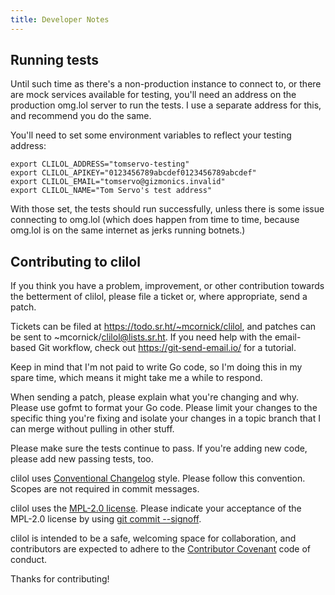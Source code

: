 ```yaml
---
title: Developer Notes
---
```


## Running tests

Until such time as there's a non-production instance to connect to, or
there are mock services available for testing, you'll need an address on
the production omg.lol server to run the tests. I use a separate address
for this, and recommend you do the same.

You'll need to set some environment variables to reflect your testing
address:

```
export CLILOL_ADDRESS="tomservo-testing"
export CLILOL_APIKEY="0123456789abcdef0123456789abcdef"
export CLILOL_EMAIL="tomservo@gizmonics.invalid"
export CLILOL_NAME="Tom Servo's test address"
```

With those set, the tests should run successfully, unless there is some
issue connecting to omg.lol (which does happen from time to time,
because omg.lol is on the same internet as jerks running botnets.)

## Contributing to clilol

If you think you have a problem, improvement, or other contribution
towards the betterment of clilol, please file a ticket or, where
appropriate, send a patch.

Tickets can be filed at https://todo.sr.ht/~mcornick/clilol, and patches
can be sent to ~mcornick/clilol@lists.sr.ht. If you need help with the
email-based Git workflow, check out https://git-send-email.io/ for a
tutorial.

Keep in mind that I'm not paid to write Go code, so I'm doing this in my
spare time, which means it might take me a while to respond.

When sending a patch, please explain what you're changing and why.
Please use gofmt to format your Go code. Please limit your changes to
the specific thing you're fixing and isolate your changes in a topic
branch that I can merge without pulling in other stuff.

Please make sure the tests continue to pass. If you're adding new code,
please add new passing tests, too.

clilol uses [Conventional
Changelog](https://github.com/conventional-changelog/conventional-changelog-angular/blob/master/convention.md)
style. Please follow this convention. Scopes are not required in commit
messages.

clilol uses the [MPL-2.0
license](https://www.mozilla.org/en-US/MPL/2.0/). Please indicate your
acceptance of the MPL-2.0 license by using [git commit
--signoff](https://git-scm.com/docs/git-commit#Documentation/git-commit.txt--s).

clilol is intended to be a safe, welcoming space for collaboration, and
contributors are expected to adhere to the [Contributor
Covenant](http://contributor-covenant.org) code of conduct.

Thanks for contributing!
